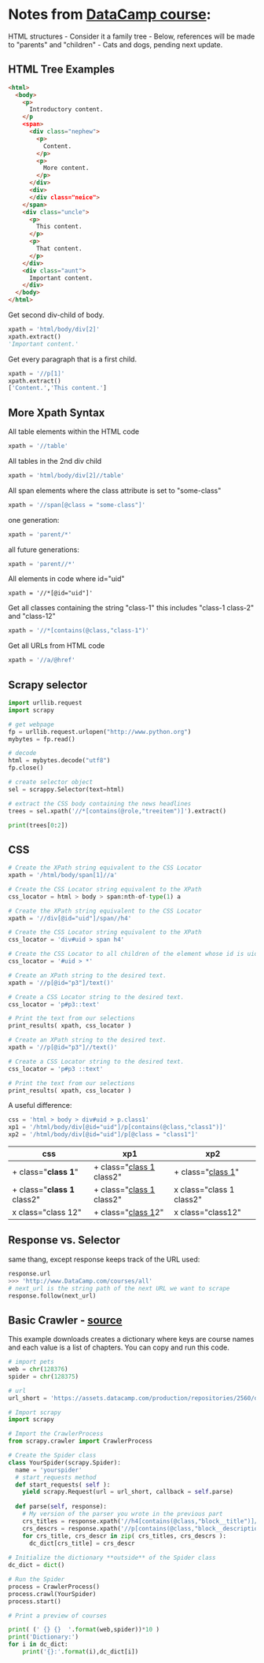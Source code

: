 # Notes from [DataCamp course](https://learn.datacamp.com/courses/web-scraping-with-python):

HTML structures - Consider it a family tree - Below, references will be made to "parents" and "children" - Cats and dogs, pending next update.

## HTML Tree Examples
```html
<html>
  <body>
    <p>
      Introductory content.
    </p
    <span>
      <div class="nephew">
        <p>
          Content.
        </p>
        <p>
          More content.
        </p>
      </div>
      <div>
      </div class="neice">
    </span>
    <div class="uncle">
      <p>
        This content.
      </p>
      <p>
        That content.
      </p>
    </div>
    <div class="aunt">
      Important content.
    </div>
  </body>
</html>
```
Get second div-child of body.
```python
xpath = 'html/body/div[2]'
xpath.extract()
'Important content.'
```
Get every paragraph that is a first child.
```python
xpath = '//p[1]'
xpath.extract()
['Content.','This content.']

```
## More Xpath Syntax

All table elements within the HTML code
```python
xpath = '//table'
```
All tables in the 2nd div child
```python
xpath = 'html/body/div[2]//table'
```
All span elements where the class attribute is set to "some-class"
```python
xpath = '//span[@class = "some-class"]'
```
one generation:
```python
xpath = 'parent/*'
```
all future generations:
```python
xpath = 'parent//*'
```
All elements in code where id="uid"
```
xpath = '//*[@id="uid"]'
```
Get all classes containing the string "class-1" this includes "class-1 class-2" and "class-12"
```python
xpath = '//*[contains(@class,"class-1")'
```
Get all URLs from HTML code
```python
xpath = '//a/@href'
```

## Scrapy selector

```python
import urllib.request
import scrapy

# get webpage
fp = urllib.request.urlopen("http://www.python.org")
mybytes = fp.read()

# decode
html = mybytes.decode("utf8")
fp.close()

# create selector object
sel = scrappy.Selector(text=html)

# extract the CSS body containing the news headlines
trees = sel.xpath('//*[contains(@role,"treeitem")]').extract()

print(trees[0:2])
```

## CSS
```python
# Create the XPath string equivalent to the CSS Locator 
xpath = '/html/body/span[1]//a'

# Create the CSS Locator string equivalent to the XPath
css_locator = html > body > span:nth-of-type(1) a
```
```python
# Create the XPath string equivalent to the CSS Locator 
xpath = '//div[@id="uid"]/span//h4'

# Create the CSS Locator string equivalent to the XPath
css_locator = 'div#uid > span h4'
```
```python
# Create the CSS Locator to all children of the element whose id is uid
css_locator = '#uid > *'
```
```python
# Create an XPath string to the desired text.
xpath = '//p[@id="p3"]/text()'

# Create a CSS Locator string to the desired text.
css_locator = 'p#p3::text'

# Print the text from our selections
print_results( xpath, css_locator )
```
```python
# Create an XPath string to the desired text.
xpath = '//p[@id="p3"]//text()'

# Create a CSS Locator string to the desired text.
css_locator = 'p#p3 ::text'

# Print the text from our selections
print_results( xpath, css_locator )
```
A useful difference:
```python
css = 'html > body > div#uid > p.class1'
xp1 = '/html/body/div[@id="uid"]/p[contains(@class,"class1")]'
xp2 = '/html/body/div[@id="uid"]/p[@class = "class1"]'
```
|css|xp1|xp2|
|---|---|---|
| + class="**class 1**"| + class="<ins>class 1</ins> class2"| + class="<ins>class 1</ins>"|
| + class="**class 1** class2"| + class="<ins>class 1</ins> class2"| x class="class 1 class2"|
| x class="class 12"| + class="<ins>class 1</ins>2"| x class="class12"|

## Response vs. Selector
same thang, except response keeps track of the URL used:
```python
response.url
>>> 'http://www.DataCamp.com/courses/all'
# next_url is the string path of the next URL we want to scrape
response.follow(next_url)
```

## Basic Crawler - [source](https://campus.datacamp.com/courses/web-scraping-with-python/spiders?ex=11)
This example downloads creates a dictionary where keys are course names and each value is a list of chapters. You can copy and run this code.
```python
# import pets
web = chr(128376)
spider = chr(128375)

# url
url_short = 'https://assets.datacamp.com/production/repositories/2560/datasets/19a0a26daa8d9db1d920b5d5607c19d6d8094b3b/all_short'

# Import scrapy
import scrapy

# Import the CrawlerProcess
from scrapy.crawler import CrawlerProcess

# Create the Spider class
class YourSpider(scrapy.Spider):
  name = 'yourspider'
  # start_requests method
  def start_requests( self ):
    yield scrapy.Request(url = url_short, callback = self.parse)
      
  def parse(self, response):
    # My version of the parser you wrote in the previous part
    crs_titles = response.xpath('//h4[contains(@class,"block__title")]/text()').extract()
    crs_descrs = response.xpath('//p[contains(@class,"block__description")]/text()').extract()
    for crs_title, crs_descr in zip( crs_titles, crs_descrs ):
      dc_dict[crs_title] = crs_descr
    
# Initialize the dictionary **outside** of the Spider class
dc_dict = dict()

# Run the Spider
process = CrawlerProcess()
process.crawl(YourSpider)
process.start()

# Print a preview of courses

print( (' {} {}  '.format(web,spider))*10 )
print('Dictionary:')
for i in dc_dict:
    print('{}:'.format(i),dc_dict[i])
```
